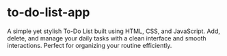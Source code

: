 # to-do-list-app
A simple yet stylish To-Do List built using HTML, CSS, and JavaScript. Add, delete, and manage your daily tasks with a clean interface and smooth interactions. Perfect for organizing your routine efficiently.
